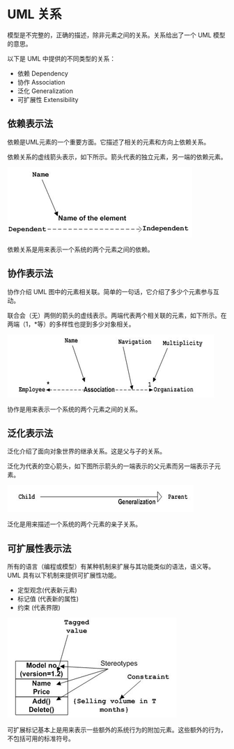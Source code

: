 # UML 关系

模型是不完整的，正确的描述，除非元素之间的关系。关系给出了一个 UML 模型的意思。

以下是 UML 中提供的不同类型的关系：

* 依赖 Dependency
* 协作 Association
* 泛化 Generalization
* 可扩展性 Extensibility

## 依赖表示法

依赖是UML元素的一个重要方面。它描述了相关的元素和方向上依赖关系。

依赖关系的虚线箭头表示，如下所示。箭头代表的独立元素，另一端的依赖元素。

![表示法图片](./表示法图片/image-16.png)

依赖关系是用来表示一个系统的两个元素之间的依赖。

## 协作表示法

协作介绍 UML 图中的元素相关联。简单的一句话，它介绍了多少个元素参与互动。

联合会（无）两侧的箭头的虚线表示。两端代表两个相关联的元素，如下所示。在两端（1，*等）的多样性也提到多少对象相关。

![表示法图片](./表示法图片/image-17.png)

协作是用来表示一个系统的两个元素之间的关系。

## 泛化表示法

泛化介绍了面向对象世界的继承关系。这是父与子的关系。

泛化为代表的空心箭头，如下图所示箭头的一端表示的父元素而另一端表示子元素。

![表示法图片](./表示法图片/image-18.png)

泛化是用来描述一个系统的两个元素的亲子关系。

## 可扩展性表示法

所有的语言（编程或模型）有某种机制来扩展与其功能类似的语法，语义等。 UML 具有以下机制来提供可扩展性功能。

* 定型观念(代表新元素)
* 标记值 (代表新的属性)
* 约束 (代表界限)

![表示法图片](./表示法图片/image-19.png)

可扩展标记基本上是用来表示一些额外的系统行为的附加元素。这些额外的行为，不包括可用的标准符号。
